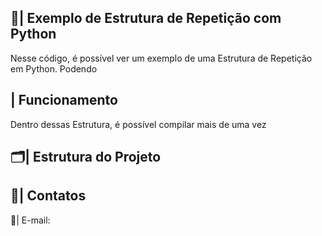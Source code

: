  ## 📑| Exemplo de Estrutura de Repetição com Python 

   Nesse código, é possível ver um exemplo de uma Estrutura de Repetição em Python. Podendo 

 ## | Funcionamento
  
  Dentro dessas Estrutura, é possível compilar mais de uma vez
  
 ## 🗂️| Estrutura do Projeto



 ## 📱| Contatos

   📩| E-mail: 
 
